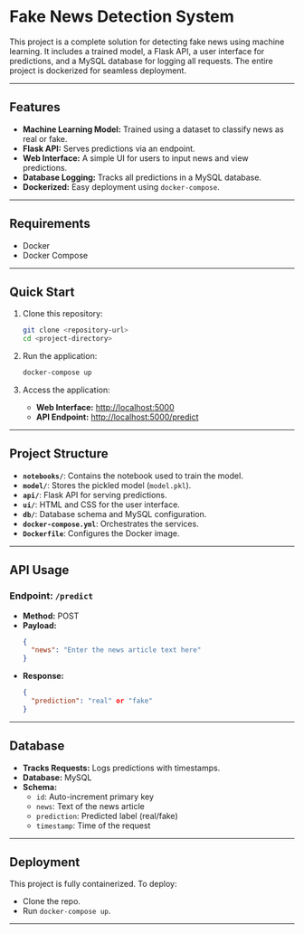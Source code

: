 # Fake News Detection System

This project is a complete solution for detecting fake news using machine learning. It includes a trained model, a Flask API, a user interface for predictions, and a MySQL database for logging all requests. The entire project is dockerized for seamless deployment.

---

## Features

- **Machine Learning Model:** Trained using a dataset to classify news as real or fake.
- **Flask API:** Serves predictions via an endpoint.
- **Web Interface:** A simple UI for users to input news and view predictions.
- **Database Logging:** Tracks all predictions in a MySQL database.
- **Dockerized:** Easy deployment using `docker-compose`.

---

## Requirements

- Docker
- Docker Compose

---

## Quick Start

1. Clone this repository:
   ```bash
   git clone <repository-url>
   cd <project-directory>
   ```

2. Run the application:
   ```bash
   docker-compose up
   ```

3. Access the application:
   - **Web Interface:** [http://localhost:5000](http://localhost:5000)
   - **API Endpoint:** [http://localhost:5000/predict](http://localhost:5000/predict)

---

## Project Structure

- **`notebooks/`**: Contains the notebook used to train the model.
- **`model/`**: Stores the pickled model (`model.pkl`).
- **`api/`**: Flask API for serving predictions.
- **`ui/`**: HTML and CSS for the user interface.
- **`db/`**: Database schema and MySQL configuration.
- **`docker-compose.yml`**: Orchestrates the services.
- **`Dockerfile`**: Configures the Docker image.

---

## API Usage

### Endpoint: `/predict`

- **Method:** POST
- **Payload:**
  ```json
  {
    "news": "Enter the news article text here"
  }
  ```
- **Response:**
  ```json
  {
    "prediction": "real" or "fake"
  }
  ```

---

## Database

- **Tracks Requests:** Logs predictions with timestamps.
- **Database:** MySQL
- **Schema:**
  - `id`: Auto-increment primary key
  - `news`: Text of the news article
  - `prediction`: Predicted label (real/fake)
  - `timestamp`: Time of the request

---

## Deployment

This project is fully containerized. To deploy:
- Clone the repo.
- Run `docker-compose up`.

---


